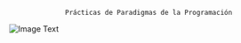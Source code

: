                   Prácticas de Paradigmas de la Programación 

  ![Image Text](https://github.com/braisgonzalezp/Private/blob/main/UDC.jpg)
  
 
